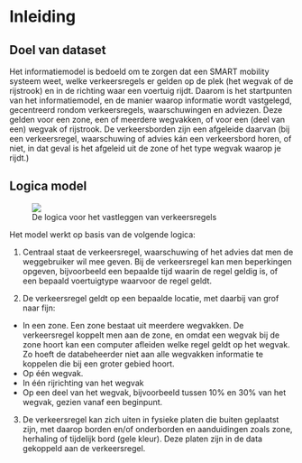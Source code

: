 # Inleiding

## Doel van dataset
Het informatiemodel is bedoeld om te zorgen dat een SMART mobility systeem weet, welke verkeersregels er gelden op de plek (het wegvak of de rijstrook) en in de richting waar een voertuig rijdt. Daarom is het startpunten van het informatiemodel, en de manier waarop informatie wordt vastgelegd, gecentreerd rondom verkeersregels, waarschuwingen en adviezen. Deze gelden voor een zone, een of meerdere wegvakken, of voor een (deel van een) wegvak of rijstrook. De verkeersborden zijn een afgeleide daarvan (bij een verkeersregel, waarschuwing of advies kán een verkeersbord horen, of niet, in dat geval is het afgeleid uit de zone of het type wegvak waarop je rijdt.)

## Logica model

<figure>
<img src="./hoofdstukken/media/logicavastleggenverkeersregels.PNG">
<figcaption>De logica voor het vastleggen van verkeersregels</caption>
</figure>


Het model werkt op basis van de volgende logica:

1. Centraal staat de verkeersregel, waarschuwing of het advies dat men de weggebruiker wil mee geven. Bij de verkeersregel kan men beperkingen opgeven, bijvoorbeeld een bepaalde tijd waarin de regel geldig is, of een bepaald voertuigtype waarvoor de regel geldt. 

2. De verkeersregel geldt op een bepaalde locatie, met daarbij van grof naar fijn:
  * In een zone. Een zone bestaat uit meerdere wegvakken. De verkeersregel koppelt men aan de zone, en omdat een wegvak bij de zone hoort kan een computer afleiden welke regel geldt op het wegvak. Zo hoeft de databeheerder niet aan alle wegvakken informatie te koppelen die bij een groter gebied hoort. 
  * Op één wegvak. 
  * In één rijrichting van het wegvak
  * Op een deel van het wegvak, bijvoorbeeld tussen 10% en 30% van het wegvak, gezien vanaf een beginpunt.

3. De verkeersregel kan zich uiten in fysieke platen die buiten geplaatst zijn, met daarop borden en/of onderborden en aanduidingen zoals zone, herhaling of tijdelijk bord (gele kleur). Deze platen zijn in de data gekoppeld aan de verkeersregel.















